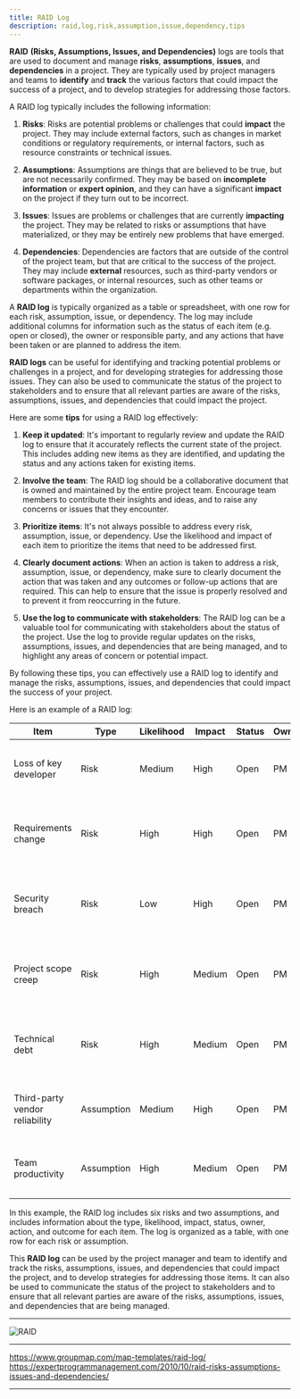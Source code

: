 ```yaml
---
title: RAID Log
description: raid,log,risk,assumption,issue,dependency,tips
---
```


**RAID** **(Risks, Assumptions, Issues, and Dependencies)** logs are tools that are used to document and manage **risks**, 
**assumptions**, **issues**, and **dependencies** in a project. They are typically used by project managers and teams to **identify** 
and **track** the various factors that could impact the success of a project, and to develop strategies for addressing those factors.

A RAID log typically includes the following information:

1. **Risks**: Risks are potential problems or challenges that could **impact** the project. They may include external factors, 
such as changes in market conditions or regulatory requirements, or internal factors, such as resource constraints or technical issues.

2. **Assumptions**: Assumptions are things that are believed to be true, but are not necessarily confirmed. They may be based 
on **incomplete information** or **expert opinion**, and they can have a significant **impact** on the project if they turn out to be incorrect.

3. **Issues**: Issues are problems or challenges that are currently **impacting** the project. They may be related to risks or 
assumptions that have materialized, or they may be entirely new problems that have emerged.

5. **Dependencies**: Dependencies are factors that are outside of the control of the project team, but that are critical to 
the success of the project. They may include **external** resources, such as third-party vendors or software packages, 
or internal resources, such as other teams or departments within the organization.

A **RAID log** is typically organized as a table or spreadsheet, with one row for each risk, assumption, issue, or dependency. 
The log may include additional columns for information such as the status of each item (e.g. open or closed), the owner 
or responsible party, and any actions that have been taken or are planned to address the item.

**RAID logs** can be useful for identifying and tracking potential problems or challenges in a project, and for developing 
strategies for addressing those issues. They can also be used to communicate the status of the project to stakeholders 
and to ensure that all relevant parties are aware of the risks, assumptions, issues, and dependencies that could impact the project.

Here are some **tips** for using a RAID log effectively:

1. **Keep it updated**: It's important to regularly review and update the RAID log to ensure that it accurately reflects the
current state of the project. This includes adding new items as they are identified, and updating the status and any actions taken for existing items.

2. **Involve the team**: The RAID log should be a collaborative document that is owned and maintained by the entire project team.
Encourage team members to contribute their insights and ideas, and to raise any concerns or issues that they encounter.

3. **Prioritize items**: It's not always possible to address every risk, assumption, issue, or dependency. Use the likelihood and 
impact of each item to prioritize the items that need to be addressed first.

4. **Clearly document actions**: When an action is taken to address a risk, assumption, issue, or dependency, make sure to clearly
document the action that was taken and any outcomes or follow-up actions that are required. This can help to ensure that 
the issue is properly resolved and to prevent it from reoccurring in the future.

5. **Use the log to communicate with stakeholders**: The RAID log can be a valuable tool for communicating with stakeholders about
the status of the project. Use the log to provide regular updates on the risks, assumptions, issues, and dependencies that 
are being managed, and to highlight any areas of concern or potential impact.

By following these tips, you can effectively use a RAID log to identify and manage the risks, assumptions, issues, 
and dependencies that could impact the success of your project.

Here is an example of a RAID log:

| Item                           | Type       | Likelihood | Impact | Status | Owner | Action                                                          | Outcome                                                          |
| ------------------------------ | ---------- | ---------- | ------ | ------ | ----- | --------------------------------------------------------------- | ---------------------------------------------------------------- |
| Loss of key developer          | Risk       | Medium     | High   | Open   | PM    | Establish succession plan                                       | Succession plan developed and communicated to team               |
| Requirements change            | Risk       | High       | High   | Open   | PM    | Implement agile development methodologies                       | Agile development methodology implemented and team trained       |
| Security breach                | Risk       | Low        | High   | Open   | PM    | Implement security measures and perform regular security audits | Security measures implemented and first security audit scheduled |
| Project scope creep            | Risk       | High       | Medium | Open   | PM    | Establish clear scope and project deliverables                  | Scope and deliverables clearly defined and communicated to team  |
| Technical debt                 | Risk       | High       | Medium | Open   | PM    | Implement code reviews and refactoring                          | Code review process implemented and first code review scheduled  |
| Third-party vendor reliability | Assumption | Medium     | High   | Open   | PM    | Establish contingency plan                                      | Contingency plan developed and communicated to team              |
| Team productivity              | Assumption | High       | Medium | Open   | PM    | Implement productivity tracking tools                           | Productivity tracking tools implemented and team trained         |
In this example, the RAID log includes six risks and two assumptions, and includes information about the type, likelihood, impact, status, owner, action, and outcome for each item. The log is organized as a table, with one row for each risk or assumption.

This **RAID log** can be used by the project manager and team to identify and track the risks, assumptions, issues, and
dependencies that could impact the project, and to develop strategies for addressing those items. It can also be used 
to communicate the status of the project to stakeholders and to ensure that all relevant parties are aware of the risks, 
assumptions, issues, and dependencies that are being managed.

---

![RAID]({{site.baseurl}}/images/raid_analysis_template.png)

---

https://www.groupmap.com/map-templates/raid-log/
https://expertprogrammanagement.com/2010/10/raid-risks-assumptions-issues-and-dependencies/

---
